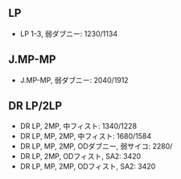 ## LP

- LP 1-3, 弱ダブニー: 1230/1134

## J.MP-MP

- J.MP-MP, 弱ダブニー: 2040/1912

## DR LP/2LP

- DR LP, 2MP, 中フィスト: 1340/1228
- DR LP, MP, 2MP, 中フィスト: 1680/1584
- DR LP, MP, 2MP, ODダブニー, 弱サイコ: 2280/
- DR LP, 2MP, ODフィスト, SA2: 3420
- DR LP, MP, 2MP, ODフィスト, SA2: 3420
